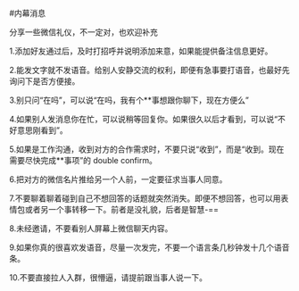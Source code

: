 #内幕消息

  

分享一些微信礼仪，不一定对，也欢迎补充

  

1.添加好友通过后，及时打招呼并说明添加来意，如果能提供备注信息更好。

2.能发文字就不发语音。给别人安静交流的权利，即便有急事要打语音，也最好先询问下是否方便接。

3.别只问“在吗”，可以说“在吗，我有个**事想跟你聊下，现在方便么”

4.如果别人发消息你在忙，可以说稍等回复你。如果很久以后才看到，可以说“不好意思刚看到”。

5.如果是工作沟通，收到对方的合作需求时，不要只说“收到”，而是“收到。现在需要尽快完成**事项”的 double confirm。

6.把对方的微信名片推给另一个人前，一定要征求当事人同意。

7.不要聊着聊着碰到自己不想回答的话题就突然消失。即便不想回答，也可以用表情包或者另一个事转移一下。前者是没礼貌，后者是智慧-==

8.未经邀请，不要看别人屏幕上微信聊天内容。

9.如果你真的很喜欢发语音，尽量一次发完，不要一个语言条几秒钟发十几个语音条。

10.不要直接拉人入群，很懵逼，请提前跟当事人说一下。